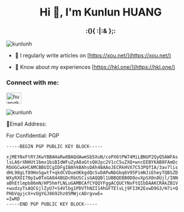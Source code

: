 <h1 align="center">Hi 👋, I'm Kunlun HUANG</h1>
<h3 align="center">:(){ :|:& };:</h3>

<p align="left"> <img src="https://komarev.com/ghpvc/?username=kunlunh&label=Profile%20views&color=0e75b6&style=flat" alt="kunlunh" /> </p>

- 📝 I regularly write articles on [https://xou.net/](https://xou.net/)

- 📄 Know about my experiences [https://hkl.one/](https://hkl.one/)

<h3 align="left">Connect with me:</h3>
<p align="left">
<a href="https://linkedin.com/in/huangkunlun" target="blank"><img align="center" src="https://raw.githubusercontent.com/rahuldkjain/github-profile-readme-generator/master/src/images/icons/Social/linked-in-alt.svg" alt="huangkunlun" height="30" width="40" /></a>
</p>

<p><img src="https://github-readme-stats.vercel.app/api/top-langs?username=kunlunh&show_icons=true&locale=en&layout=compact" alt="kunlunh" /></p>

<p>📧Email Address:</p>

<p>For Confidential: PGP</p>

<pre><code class="language-txt">-----BEGIN PGP PUBLIC KEY BLOCK-----

xjMEYNxFtRYJKwYBBAHaRw8BAQdAwmSb5XuN/coPX6tPW74MiLBNUP2QyQ5AWFAs
lsLA6rXNHUt1bmx1biBIdWFuZyA8aGtsQHJpc2V1cC5uZXQ+wncEEBYKAB8FAmDc
RbUGCwkHCAMCBBUICgIDFgIBAhkBAhsDAh4BAAoJECRkHVX7C53PQfIA/3av7lis
dHL98gLf89HoSgwtf+qkdCVDueOKkgdQcSvDAPwNbGbq6V95PimNJiEheyTQBSZD
WXyRXOI70pIw0ToGA844BGDcRbUSCisGAQQBl1UBBQEBB0D8ovXpSX0n8Ujl/INN
aBhEtlmpb86mN/HP5hmfLNLuGAMBCAfCYQQYFggACQUCYNxFtQIbDAAKCRAkZB1V
+wudzyTsAQCGjlZyU7+S4Vlbg1PDVThNZI14hGFTElvLj9FI3K2ExwD9G3/H7i+Q
PHbVqyjcX+vOgYGJ8692hz05MWjcADrgvwE=
=IwRD
-----END PGP PUBLIC KEY BLOCK-----
</code></pre>


